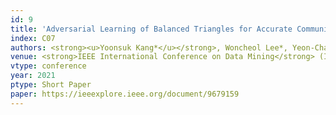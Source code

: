 ```yaml
---
id: 9
title: 'Adversarial Learning of Balanced Triangles for Accurate Community Detection on Signed Networks'
index: C07
authors: <strong><u>Yoonsuk Kang*</u></strong>, Woncheol Lee*, Yeon-Chang Lee, Kyungsik Han, and Sang-Wook Kim
venue: <strong>IEEE International Conference on Data Mining</strong> (IEEE ICDM)
vtype: conference
year: 2021
ptype: Short Paper
paper: https://ieeexplore.ieee.org/document/9679159
---
```



